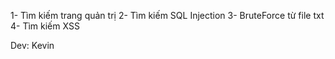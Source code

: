 1- Tìm kiếm trang quản trị
2- Tìm kiếm SQL Injection
3- BruteForce từ file txt
4- Tìm kiếm XSS

Dev: Kevin
